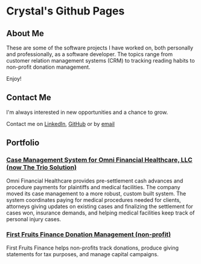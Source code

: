 <link rel="stylesheet" href="/assets/css/main.css">

# Crystal's Github Pages

<div class="group" markdown="1">

## About Me

These are some of the software projects I have worked on, both personally and professionally, as a software developer. The topics range from customer relation management systems (CRM) to tracking reading habits to non-profit donation management.

Enjoy!

</div>

<div class="group" markdown="1">

## Contact Me

I'm always interested in new opportunities and a chance to grow.

Contact me on [LinkedIn](https://www.linkedin.com/in/crystal-turner-115149150/), [GitHub](https://github.com/Nettlette) or by [email](tomail:dances_with_god@yahoo.com)

</div>

<div class="group" markdown="1">

## Portfolio

### [Case Management System for Omni Financial Healthcare, LLC (now The Trio Solution)](./Omni/README.md)

Omni Financial Healthcare provides pre-settlement cash advances and procedure payments for plaintiffs and medical facilities. The company moved its case management to a more robust, custom built system. The system coordinates paying for medical procedures needed for clients, attorneys giving updates on existing cases and finalizing the settlement for cases won, insurance demands, and helping medical facilities keep track of personal injury cases.

### [First Fruits Finance Donation Management (non-profit)](./First-Fruits/README.md)

First Fruits Finance helps non-profits track donations, produce giving statements for tax purposes, and manage capital campaigns.

</div>